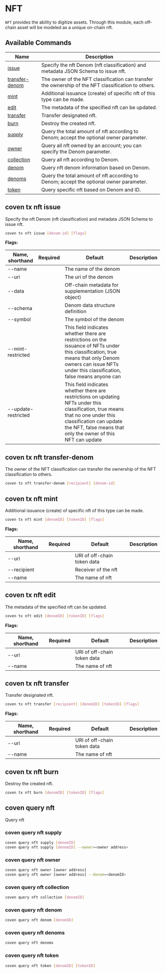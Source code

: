 # NFT

`NFT` provides the ability to digitize assets. Through this module, each off-chain asset will be modeled as a unique on-chain nft.

## Available Commands

| Name                                          | Description                                                                                         |
| --------------------------------------------- | --------------------------------------------------------------------------------------------------- |
| [issue](#coven-tx-nft-issue)                   | Specify the nft Denom (nft classification) and metadata JSON Schema to issue nft.                   |
| [transfer-denom](#coven-tx-nft-transfer-denom) | The owner of the NFT classification can transfer the ownership of the NFT classification to others. |
| [mint](#coven-tx-nft-mint)                     | Additional issuance (create) of specific nft of this type can be made.                              |
| [edit](#coven-tx-nft-edit)                     | The metadata of the specified nft can be updated.                                                   |
| [transfer](#coven-tx-nft-transfer)             | Transfer designated nft.                                                                            |
| [burn](#coven-tx-nft-burn)                     | Destroy the created nft.                                                                            |
| [supply](#coven-query-nft-supply)              | Query the total amount of nft according to Denom; accept the optional owner parameter.              |
| [owner](#coven-query-nft-owner)                | Query all nft owned by an account; you can specify the Denom parameter.                             |
| [collection](#coven-query-nft-collection)      | Query all nft according to Denom.                                                                   |
| [denom](#coven-query-nft-denom)                | Query nft denom information based on Denom.                                                         |
| [denoms](#coven-query-nft-denoms)              | Query the total amount of nft according to Denom; accept the optional owner parameter.              |
| [token](#coven-query-nft-token)                | Query specific nft based on Denom and ID.                                                           |

## coven tx nft issue

Specify the nft Denom (nft classification) and metadata JSON Schema to issue nft.

```bash
coven tx nft issue [denom-id] [flags]
```

**Flags:**

| Name, shorthand     | Required | Default                                                                                                                                                                                                                     | Description |
| ------------------- | -------- | --------------------------------------------------------------------------------------------------------------------------------------------------------------------------------------------------------------------------- | ----------- |
| --name              |          | The name of the denom                                                                                                                                                                                                       |             |
| --uri               |          | The uri of the denom                                                                                                                                                                                                        |             |
| --data              |          | Off-chain metadata for supplementation (JSON object)                                                                                                                                                                        |             |
| --schema            |          | Denom data structure definition                                                                                                                                                                                             |             |
| --symbol            |          | The symbol of the denom                                                                                                                                                                                                     |             |
| --mint-restricted   |          | This field indicates whether there are restrictions on the issuance of NFTs under this classification, true means that only Denom owners can issue NFTs under this classification, false means anyone can                   |             |
| --update-restricted |          | This field indicates whether there are restrictions on updating NFTs under this classification, true means that no one under this classification can update the NFT, false means that only the owner of this NFT can update |             |

## coven tx nft transfer-denom

The owner of the NFT classification can transfer the ownership of the NFT classification to others.

```bash
coven tx nft transfer-denom [recipient] [denom-id]
```

## coven tx nft mint

Additional issuance (create) of specific nft of this type can be made.  

```bash
coven tx nft mint [denomID] [tokenID] [flags]
```

**Flags:**

| Name, shorthand | Required | Default                     | Description |
| --------------- | -------- | --------------------------- | ----------- |
| --uri           |          | URI of off-chain token data |             |
| --recipient     |          | Receiver of the nft         |             |
| --name          |          | The name of nft             |             |

## coven tx nft edit

The metadata of the specified nft can be updated.

```bash
coven tx nft edit [denomID] [tokenID] [flags]
```

**Flags:**

| Name, shorthand | Required | Default                     | Description |
| --------------- | -------- | --------------------------- | ----------- |
| --uri           |          | URI of off-chain token data |             |
| --name          |          | The name of nft             |             |

## coven tx nft transfer

Transfer designated nft.

```bash
coven tx nft transfer [recipient] [denomID] [tokenID] [flags]
```

**Flags:**

| Name, shorthand | Required | Default                     | Description |
| --------------- | -------- | --------------------------- | ----------- |
| --uri           |          | URI of off-chain token data |             |
| --name          |          | The name of nft             |             |

## coven tx nft burn

Destroy the created nft.

```bash
coven tx nft burn [denomID] [tokenID] [flags]
```

## coven query nft

Query nft

### coven query nft supply

```bash
coven query nft supply [denomID]
coven query nft supply [denomID] --owner=<owner address>
```

### coven query nft owner

```bash
coven query nft owner [owner address]
coven query nft owner [owner address] --denom=<denomID>
```

### coven query nft collection

```bash
coven query nft collection [denomID]
```

### coven query nft denom

```bash
coven query nft denom [denomID]
```

### coven query nft denoms

```bash
coven query nft denoms
```

### coven query nft token

```bash
coven query nft token [denomID] [tokenID]
```
